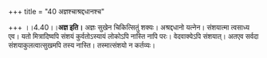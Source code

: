 +++
title = "40 अज्ञश्चाश्रद्दधानश्च"

+++
।।4.40।।**अज्ञ इति।** अज्ञः सुखेन चिकित्सितुं शक्यः। अश्रद्दधानो यत्नेन।
संशयात्मा त्वसाध्य एव। यतो मित्रादिष्वपि संशयं कुर्वतोऽस्यायं लोकोऽपि
नास्ति नापि परः। वेदवाक्येऽपि संशयात्। अतएव सर्वदा संशयाकुलत्वात्सुखमपि
तस्य नास्ति। तस्मात्संशयो न कर्तव्यः।
